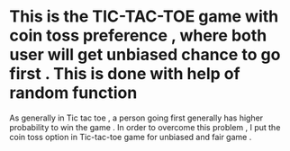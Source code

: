 # This is the TIC-TAC-TOE game with coin toss preference , where both user will get unbiased chance to go first . This is done with help of random function 
As generally in Tic tac toe , a person going first generally has higher probability to win the game . In order to overcome this problem , I put the coin toss option in Tic-tac-toe game for unbiased and fair game .
